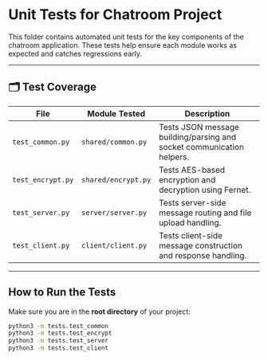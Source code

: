 # Unit Tests for Chatroom Project

This folder contains automated unit tests for the key components of the chatroom application. These tests help ensure each module works as expected and catches regressions early.

---

## 🗂️ Test Coverage

| File                  | Module Tested         | Description |
|-----------------------|-----------------------|-------------|
| `test_common.py`      | `shared/common.py`    | Tests JSON message building/parsing and socket communication helpers. |
| `test_encrypt.py`     | `shared/encrypt.py`   | Tests AES-based encryption and decryption using Fernet. |
| `test_server.py`      | `server/server.py`    | Tests server-side message routing and file upload handling. |
| `test_client.py`      | `client/client.py`    | Tests client-side message construction and response handling. |

---

## How to Run the Tests

Make sure you are in the **root directory** of your project:

```bash
python3 -m tests.test_common
python3 -m tests.test_encrypt
python3 -m tests.test_server
python3 -m tests.test_client

